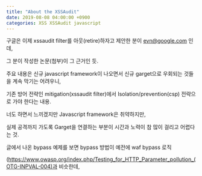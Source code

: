 ```yaml
---
title: "About the XSSAudit"
date: 2019-08-08 04:00:00 +0900
categories: XSS XSSAudit javascript
---
```

구글은 이제 xssaudit filter를 아웃(retire)하자고 제안한 분이 evn@google.com 인데,

그 분이 작성한 논문(첨부)이 그 근거인 듯.

 

주요 내용은 신규 javascript framework이 나오면서 신규 garget으로 우회되는 것들을 계속 막기는 어려우니,

기존 방어 전략인 mitigation(xssaudit filter)에서 Isolation/prevention(csp) 전략으로 가야 한다는 내용.

 

너도 하면서 느끼겠지만 Javascript framework은 취약하지만, 

실제 공격까지 가도록 Garget을 연결하는 부분이 시간과 노력이 참 많이 걸리고 어렵다는 것.

 

글에서 나온 bypass 예제를 보면 bypass 방법이 예전에 waf bypass 로직

(https://www.owasp.org/index.php/Testing_for_HTTP_Parameter_pollution_(OTG-INPVAL-004)과 비슷한데,



<script 부분을 waf(sucuri cloudproxy WAF)에서 제거해버리니 xssaudit은 탐지(string match…) 못하고 우회되는 것…

http://brutelogic.com.br/bypass/bypass-auditor.php?q=%3Csvg+o%3Cscriptnload=alert(1)%3E

image.png

 

여튼 글에서 나온 bypass 내용은 링크 추가하다가 귀찮다, 누가 좀 해줘…

1.     innerHTML=XSS injection =  https://gomakethings.com/preventing-cross-site-scripting-attacks-when-using-innerhtml-in-vanilla-javascript/

2.     <?php echo $_GET['xss']; ?> = https://brutelogic.com.br/blog/the-easiest-way-to-bypass-xss-mitigations/

3.     등등등…

 

자료도 참고.

https://github.com/google/security-research-pocs  
